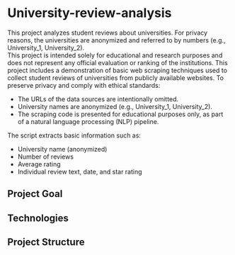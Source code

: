 # University-review-analysis
This project analyzes student reviews about universities. 
For privacy reasons, the universities are anonymized and referred to by numbers (e.g., University_1, University_2).  
This project is intended solely for educational and research purposes and does not represent any official evaluation or ranking of the institutions.
This project includes a demonstration of basic web scraping techniques used to collect student reviews of universities from publicly available websites.
To preserve privacy and comply with ethical standards:
-	The URLs of the data sources are intentionally omitted.
-	University names are anonymized (e.g., University_1, University_2).
-	The scraping code is presented for educational purposes only, as part of a natural language processing (NLP) pipeline.
  
The script extracts basic information such as:
- University name (anonymized)
- Number of reviews
- Average rating
- Individual review text, date, and star rating
## Project Goal
## Technologies
## Project Structure

